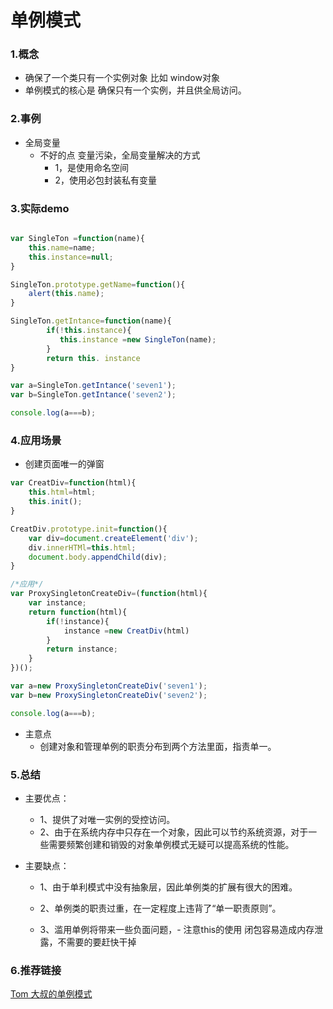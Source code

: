# 单例模式

###  1.概念
 - 确保了一个类只有一个实例对象 比如 window对象
 - 单例模式的核心是 确保只有一个实例，并且供全局访问。
 
 
### 2.事例
  - 全局变量
    - 不好的点 变量污染，全局变量解决的方式
      - 1，是使用命名空间
      - 2，使用必包封装私有变量
### 3.实际demo

``` js

var SingleTon =function(name){
    this.name=name;
    this.instance=null;
}

SingleTon.prototype.getName=function(){
    alert(this.name);
}

SingleTon.getIntance=function(name){
        if(!this.instance){
           this.instance =new SingleTon(name);
        }
        return this. instance
}

var a=SingleTon.getIntance('seven1');
var b=SingleTon.getIntance('seven2');

console.log(a===b);
```
  

###  4.应用场景

    
  - 创建页面唯一的弹窗
  ``` js
  var CreatDiv=function(html){
      this.html=html;
      this.init();
  }
  
  CreatDiv.prototype.init=function(){
      var div=document.createElement('div');
      div.innerHTMl=this.html;
      document.body.appendChild(div);
  }
  
  /*应用*/
  var ProxySingletonCreateDiv=(function(html){
      var instance;
      return function(html){
          if(!instance){
              instance =new CreatDiv(html)
          }
          return instance;
      }
  })();
  
  var a=new ProxySingletonCreateDiv('seven1');
  var b=new ProxySingletonCreateDiv('seven2');
  
  console.log(a===b);
  
  ``` 
   - 主意点
     - 创建对象和管理单例的职责分布到两个方法里面，指责单一。
    
###  5.总结
 - 主要优点：
   - 1、提供了对唯一实例的受控访问。
   - 2、由于在系统内存中只存在一个对象，因此可以节约系统资源，对于一些需要频繁创建和销毁的对象单例模式无疑可以提高系统的性能。
    
 
- 主要缺点：
    - 1、由于单利模式中没有抽象层，因此单例类的扩展有很大的困难。
    - 2、单例类的职责过重，在一定程度上违背了“单一职责原则”。
    
    - 3、滥用单例将带来一些负面问题，- 注意this的使用 闭包容易造成内存泄露，不需要的要赶快干掉
 
  
### 6.推荐链接

[Tom 大叔的单例模式](http://www.cnblogs.com/TomXu/archive/2012/02/20/2352817.html)





 
 






  
  

 
 